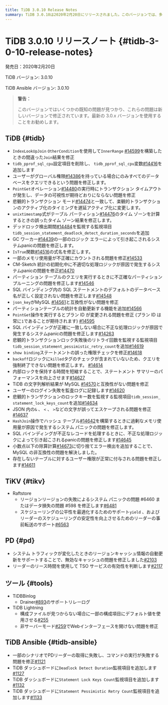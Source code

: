 ```yaml
---
title: TiDB 3.0.10 Release Notes
summary: TiDB 3.0.10は2020年2月20日にリリースされました。このバージョンでは、多くのバグ修正と機能の追加が行われました。例えば、IndexLookUpJoinやPointGetなどの操作に関する問題が修正され、TiKVやPDなどの関連ツールにも改善が加えられました。また、TiDB Ansibleにもいくつかの問題が修正され、新しい監視項目が追加されました。
---
```


# TiDB 3.0.10 リリースノート {#tidb-3-0-10-release-notes}

発売日：2020年2月20日

TiDB バージョン: 3.0.10

TiDB Ansible バージョン: 3.0.10

> **警告：**
>
> このバージョンではいくつかの既知の問題が見つかり、これらの問題は新しいバージョンで修正されています。最新の 3.0.x バージョンを使用することをお勧めします。

## TiDB {#tidb}

-   `IndexLookUpJoin` `OtherCondition`を使用して`InnerRange` [#14599](https://github.com/pingcap/tidb/pull/14599)を構築したときの間違った`Join`結果を修正
-   `tidb_pprof_sql_cpu`設定項目を削除し、 `tidb_pprof_sql_cpu`変数[#14416](https://github.com/pingcap/tidb/pull/14416)を追加します
-   ユーザーがグローバル権限[#14386](https://github.com/pingcap/tidb/pull/14386)を持っている場合にのみすべてのデータベースをクエリできるという問題を修正します。
-   `PointGet`オペレーション[#14480](https://github.com/pingcap/tidb/pull/14480)の実行時にトランザクション タイムアウトが発生し、データの可視性が期待どおりにならない問題を修正
-   悲観的トランザクション モード[#14474](https://github.com/pingcap/tidb/pull/14474)と一致して、楽観的トランザクションのアクティブ化のタイミングを遅延アクティブ化に変更します。
-   `unixtimestamp`式がテーブル パーティション[#14476](https://github.com/pingcap/tidb/pull/14476)のタイム ゾーンを計算するときの誤ったタイム ゾーン結果を修正します。
-   デッドロック検出期間[#14484](https://github.com/pingcap/tidb/pull/14484)を監視する監視項目`tidb_session_statement_deadlock_detect_duration_seconds`を追加
-   GC ワーカー[#14439](https://github.com/pingcap/tidb/pull/14439)の一部のロジック エラーによって引き起こされるシステムpanicの問題を修正します。
-   `IsTrue`関数[#14516](https://github.com/pingcap/tidb/pull/14516)の式名を修正します。
-   一部のメモリ使用量が不正確にカウントされる問題を修正[#14533](https://github.com/pingcap/tidb/pull/14533)
-   CM-Sketch 統計の初期化中に不適切な処理ロジックが原因で発生するシステムpanicの問題を修正[#14470](https://github.com/pingcap/tidb/pull/14470)
-   パーティション テーブルのクエリを実行するときに不正確なパーティション プルーニングの問題を修正します[#14546](https://github.com/pingcap/tidb/pull/14546)
-   SQL バインディング内の SQL ステートメントのデフォルトのデータベース名が正しく設定されない問題を修正します[#14548](https://github.com/pingcap/tidb/pull/14548)
-   `json_key`がMySQL [#14561](https://github.com/pingcap/tidb/pull/14561)と互換性がない問題を修正
-   パーティションテーブルの統計を自動更新する機能を追加[#14566](https://github.com/pingcap/tidb/pull/14566)
-   `PointGet`操作を実行するとプラン ID が変更される問題を修正 (プラン ID は常に`1`であることが期待されます) [#14595](https://github.com/pingcap/tidb/pull/14595)
-   SQL バインディングが正確に一致しない場合に不正な処理ロジックが原因で発生するシステムpanicの問題を修正します[#14263](https://github.com/pingcap/tidb/pull/14263)
-   悲観的トランザクションロック失敗後のリトライ回数を監視する監視項目`tidb_session_statement_pessimistic_retry_count`を追加[#14619](https://github.com/pingcap/tidb/pull/14619)
-   `show binding`ステートメントの誤った権限チェックを修正[#14618](https://github.com/pingcap/tidb/pull/14618)
-   `backoff`ロジックに`killed`タグのチェックが含まれていないため、クエリを強制終了できない問題を修正します。 [#14614](https://github.com/pingcap/tidb/pull/14614)
-   内部ロックを保持する時間を短縮することで、ステートメント サマリーのパフォーマンスを向上させます[#14627](https://github.com/pingcap/tidb/pull/14627)
-   TiDB の文字列解析結果が MySQL [#14570](https://github.com/pingcap/tidb/pull/14570)と互換性がない問題を修正
-   ユーザーのログイン失敗を監査ログに記録します[#14620](https://github.com/pingcap/tidb/pull/14620)
-   悲観的トランザクションのロックキー数を監視する監視項目`tidb_session_ statement_lock_keys_count`を追加[#14634](https://github.com/pingcap/tidb/pull/14634)
-   JSON 内の`&` 、 `<` 、 `>`などの文字が誤ってエスケープされる問題を修正[#14637](https://github.com/pingcap/tidb/pull/14637)
-   `HashJoin`操作でハッシュ テーブル[#14642](https://github.com/pingcap/tidb/pull/14642)を構築するときに過剰なメモリ使用量が原因で発生するシステム パニックの問題を修正します。
-   SQL バインディングが不正なレコードを処理するときに、不正な処理ロジックによって引き起こされるpanicの問題を修正します[#14645](https://github.com/pingcap/tidb/pull/14645)
-   小数点以下の除算計算[#14673](https://github.com/pingcap/tidb/pull/14673)に切り捨てエラー検出を追加することで、MySQL の非互換性の問題を解決しました。
-   存在しないテーブルに対するユーザー権限が正常に付与される問題を修正します[#14611](https://github.com/pingcap/tidb/pull/14611)

## TiKV {#tikv}

-   Raftstore
    -   リージョンリージョンの失敗によるシステム パニックの問題 #6460 またはデータ損失の問題 #598 を修正します[#6481](https://github.com/tikv/tikv/pull/6481)
    -   スケジューリングの公平性を最適化するためのサポート`yield` 、およびリーダーのスケジューリングの安定性を向上させるためのリーダーの事前転送のサポート[#6563](https://github.com/tikv/tikv/pull/6563)

## PD {#pd}

-   システム トラフィックが変化したときのリージョンキャッシュ情報の自動更新をサポートすることで、無効なキャッシュの問題を修正しました[#2103](https://github.com/pingcap/pd/pull/2103)
-   リーダーのリース時間を使用して TSO サービスの有効性を判断します[#2117](https://github.com/pingcap/pd/pull/2117)

## ツール {#tools}

-   TiDBBinlog
    -   Drainer[#893](https://github.com/pingcap/tidb-binlog/pull/893)のサポートリレーログ
-   TiDB Lightning
    -   構成ファイルが見つからない場合に一部の構成項目にデフォルト値を使用させる[#255](https://github.com/pingcap/tidb-lightning/pull/255)
    -   非サーバーモード[#259](https://github.com/pingcap/tidb-lightning/pull/259)でWebインターフェースを開けない問題を修正

## TiDB Ansible {#tidb-ansible}

-   一部のシナリオでPDリーダーの取得に失敗し、コマンドの実行が失敗する問題を修正[#1121](https://github.com/pingcap/tidb-ansible/pull/1121)
-   TiDB ダッシュボードに`Deadlock Detect Duration`監視項目を追加します[#1127](https://github.com/pingcap/tidb-ansible/pull/1127)
-   TiDB ダッシュボードに`Statement Lock Keys Count`監視項目を追加します[#1132](https://github.com/pingcap/tidb-ansible/pull/1132)
-   TiDB ダッシュボードに`Statement Pessimistic Retry Count`監視項目を追加します[#1133](https://github.com/pingcap/tidb-ansible/pull/1133)
